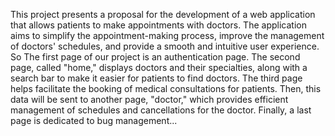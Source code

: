  This project presents a proposal for the development of a web application that allows patients to make appointments with doctors. The application aims to simplify the appointment-making process, improve the management of doctors' schedules, and provide a smooth and intuitive user experience.
So The first page of our project is an authentication page. The second page, called "home," displays doctors and their specialties, along with a search bar to make it easier for patients to find doctors. The third page helps facilitate  the booking of medical consultations for patients. Then, this data  will be sent to another page, "doctor," which provides efficient management of schedules and cancellations for the doctor. Finally, a last page is dedicated to bug management...
